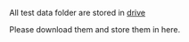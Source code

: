 All test data folder are stored in [drive](https://drive.google.com/drive/folders/1Port2sdwDYMnW5K-uwMukvWSexJZKc81?usp=drive_link)

Please download them and store them in here.